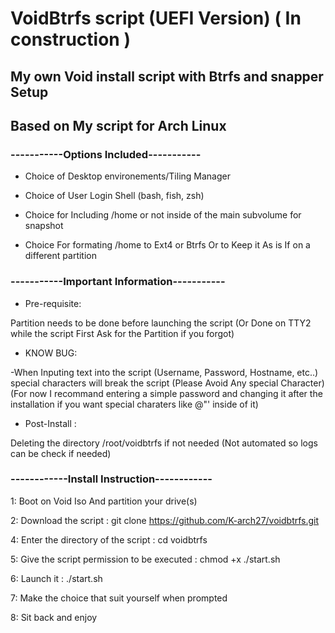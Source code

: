 # VoidBtrfs script (UEFI Version) ( In construction )
## My own Void install script with Btrfs and snapper Setup
## Based on My script for Arch Linux

### -----------Options Included-----------


- Choice of Desktop environements/Tiling Manager

- Choice of User Login Shell (bash, fish, zsh)

- Choice for Including /home or not inside of the main subvolume for snapshot

- Choice For formating /home to Ext4 or Btrfs Or to Keep it As is If on a different partition

### -----------Important Information-----------

- Pre-requisite:

Partition needs to be done before launching the script 
(Or Done on TTY2 while the script First Ask for the Partition if you forgot)



- KNOW BUG:

-When Inputing text into the script (Username, Password, Hostname, etc..) special characters will break the script
(Please Avoid Any special Character)
(For now I recommand entering a simple password and changing it after the installation if you want special charaters like @"' inside of it) 




- Post-Install : 

Deleting the directory /root/voidbtrfs if not needed
(Not automated so logs can be check if needed)


### ------------Install Instruction------------

1: Boot on Void Iso And partition your drive(s)


2: Download the script : git clone https://github.com/K-arch27/voidbtrfs.git


4: Enter the directory of the script : cd voidbtrfs


5: Give the script permission to be executed : chmod +x ./start.sh


6: Launch it : ./start.sh


7: Make the choice that suit yourself when prompted


8: Sit back and enjoy

